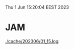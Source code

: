 Thu  1 Jun 15:20:04 EEST 2023
# JAM
<a href='./cache/202306/01_15.log'>./cache/202306/01_15.log</a>
